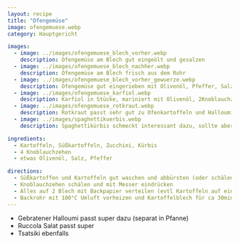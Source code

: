 ```yaml
---
layout: recipe
title: "Ofengemüse"
image: ofengemuese.webp
category: Hauptgericht

images:
  - image: ../images/ofengemuese_blech_vorher.webp
    description: Ofengemüse am Blech gut eingeölt und gesalzen
  - image: ../images/ofengemuese_blech_nachher.webp
    description: Ofengemüse am Blech frisch aus dem Rohr
  - image: ../images/ofengemuese_blech_vorher_gewuerze.webp
    description: Ofengemüse gut eingerieben mit Olivenöl, Pfeffer, Salz, Scharfmacher
  - image: ../images/ofengemuese_karfiol.webp
    description: Karfiol in Stücke, mariniert mit Olivenöl, 2Knoblauchzehen gepresst, Salz, Pfeffer, Paprikapulver, mit Handschuhe gut vermischen. Kartoffeln auf Blech auch gut marinieren. 200°C Heißluft vorheizen, Karfiol nach 15min, Kartoffeln nach 20min rausnehmen
  - image: ../images/ofengemuese_rotkraut.webp
    description: Rotkraut passt sehr gut zu Ofenkartoffeln und Halloumi
  - image: ../images/spaghettikuerbis.webp
    description: Spaghettikürbis schmeckt interessant dazu, sollte aber als eigenes Gericht zu bereitet werden (zb auskratzen, mit Käse und Spinat mischen und wieder einfüllen). Dieses Mal halbiert, Kerne entfernt, verkehr auf mit Olivenöl eingeöltem Backpapier 30-40min backen (letztes Mal 40min, war aber zu gatschig)

ingredients:
  - Kartoffeln, Süßkartoffeln, Zucchini, Kürbis
  - 4 Knoblauchzehen
  - etwas Olivenöl, Salz, Pfeffer

directions:
  - Süßkartoffen und Kartoffeln gut waschen und abbürsten (oder schälen), dann in 1cm dicke Scheiben schneiden. (Kartoffeln können roh oder vorgekocht und ausgekühlt sein)
  - Knoblauchzehen schälen und mit Messer eindrücken
  - Alles auf 2 Blech mit Backpapier verteilen (evtl Kartoffeln auf eines, Rest auf anderes), Olivenöl drüber gießen damit alles bedeckt ist, salzen, pfeffern und mit Händen gut vermischen
  - Backrohr mit 180°C Umluft vorheizen und Kartoffelblech für ca 30min, anderes Blech nur für ca 20min ins Rohr geben (nach 15min Tür öffnen und Dampf entweichen lassen)
---
```


- Gebratener Halloumi passt super dazu (separat in Pfanne)
- Ruccola Salat passt super
- Tsatsiki ebenfalls
